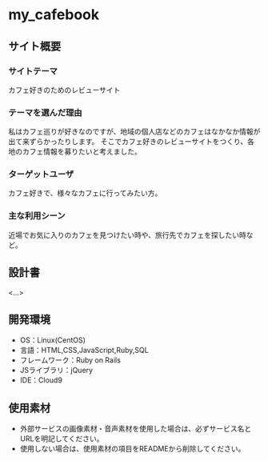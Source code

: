 # my_cafebook

## サイト概要
### サイトテーマ
カフェ好きのためのレビューサイト

### テーマを選んだ理由
私はカフェ巡りが好きなのですが、地域の個人店などのカフェはなかなか情報が出て来ずらかったりします。
そこでカフェ好きのレビューサイトをつくり、各地のカフェ情報を募りたいと考えました。

### ターゲットユーザ
カフェ好きで、様々なカフェに行ってみたい方。

### 主な利用シーン
近場でお気に入りのカフェを見つけたい時や、旅行先でカフェを探したい時など。

## 設計書
<...>

## 開発環境
- OS：Linux(CentOS)
- 言語：HTML,CSS,JavaScript,Ruby,SQL
- フレームワーク：Ruby on Rails
- JSライブラリ：jQuery
- IDE：Cloud9

## 使用素材
- 外部サービスの画像素材・音声素材を使用した場合は、必ずサービス名とURLを明記してください。
- 使用しない場合は、使用素材の項目をREADMEから削除してください。